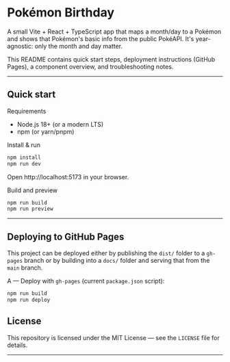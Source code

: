# Pokémon Birthday

A small Vite + React + TypeScript app that maps a month/day to a Pokémon and shows that Pokémon's basic info from the public PokéAPI. It's year-agnostic: only the month and day matter.

This README contains quick start steps, deployment instructions (GitHub Pages), a component overview, and troubleshooting notes.

---

## Quick start

Requirements

- Node.js 18+ (or a modern LTS)
- npm (or yarn/pnpm)

Install & run

```bash
npm install
npm run dev
```

Open http://localhost:5173 in your browser.

Build and preview

```bash
npm run build
npm run preview
```

---

## Deploying to GitHub Pages

This project can be deployed either by publishing the `dist/` folder to a `gh-pages` branch or by building into a `docs/` folder and serving that from the `main` branch.

A — Deploy with `gh-pages` (current `package.json` script):

```bash
npm run build
npm run deploy
```

## License

This repository is licensed under the MIT License — see the `LICENSE` file for details.

---
